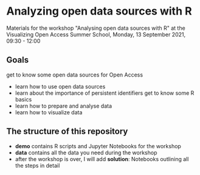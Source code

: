# Analyzing open data sources with R
Materials for the workshop "Analysing open data sources with R" at the Visualizing Open Access Summer School, Monday, 13 September 2021, 09:30 - 12:00

## Goals
get to know some open data sources for Open Access
- learn how to use open data sources
- learn about the importance of persistent identifiers
get to know some R basics
- learn how to prepare and analyse data
- learn how to visualize data


## The structure of this repository
- **demo** contains R scripts and Jupyter Notebooks for the workshop
- **data** contains all the data you need during the workshop
- after the workshop is over, I will add **solution**: Notebooks outlining all the steps in detail
